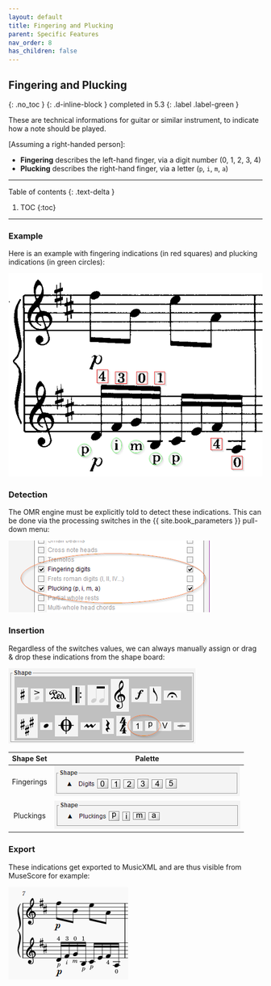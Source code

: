 ```yaml
---
layout: default
title: Fingering and Plucking
parent: Specific Features
nav_order: 8
has_children: false
---
```

## Fingering and Plucking
{: .no_toc }
{: .d-inline-block }
completed in 5.3
{: .label .label-green }

These are technical informations for guitar or similar instrument, to indicate how
a note should be played.

[Assuming a right-handed person]:
- **Fingering** describes the left-hand finger, via a digit number (0, 1, 2, 3, 4)
- **Plucking** describes the right-hand finger, via a letter (``p``, ``i``, ``m``, ``a``)

---
Table of contents
{: .text-delta }

1. TOC
{:toc}
---

### Example

Here is an example with fingering indications (in red squares)
and plucking indications (in green circles):

![](../assets/images/fingering_plucking.png)

### Detection

The OMR engine must be explicitly told to detect these indications.
This can be done via the processing switches in the {{ site.book_parameters }} pull-down menu:

![](../assets/images/fingering_plucking_switches.png)

### Insertion 

Regardless of the switches values, we can always manually assign or drag & drop these
indications from the shape board:

![](../assets/images/fingering_plucking_sets.png)

| Shape Set | Palette |
| :---: | :---: |
| Fingerings | ![](../assets/images/fingering_palette.png) |
| Pluckings | ![](../assets/images/plucking_palette.png) |

### Export

These indications get exported to MusicXML and are thus visible from MuseScore for example:

![](../assets/images/fingering_plucking_musescore.png)